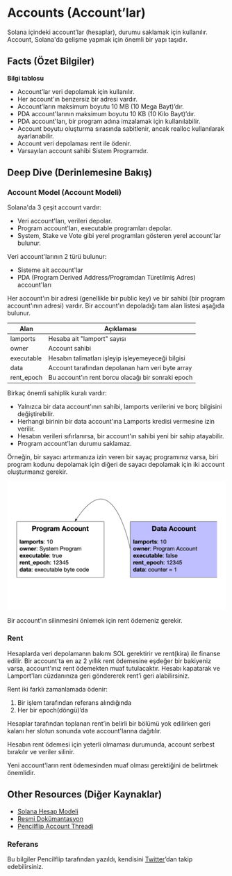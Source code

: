 # Accounts (Account’lar)

Solana içindeki account’lar (hesaplar), durumu saklamak için kullanılır. Account, Solana'da gelişme yapmak için önemli bir yapı taşıdır.

## Facts (Özet Bilgiler)

**Bilgi tablosu**

- Account’lar veri depolamak için kullanılır.
- Her account'ın benzersiz bir adresi vardır.
- Account’ların maksimum boyutu 10 MB (10 Mega Bayt)’dır.
- PDA account'larının maksimum boyutu 10 KB (10 Kilo Bayt)’dır.
- PDA account'ları, bir program adına imzalamak için kullanılabilir.
- Account boyutu oluşturma sırasında sabitlenir, ancak realloc kullanılarak ayarlanabilir.
- Account veri depolaması rent ile ödenir.
- Varsayılan account sahibi Sistem Programıdır.

## Deep Dive (Derinlemesine Bakış)

### Account Model (Account Modeli)

Solana'da 3 çeşit account vardır:

- Veri account'ları, verileri depolar.
- Program account'ları, executable programları depolar.
- System, Stake ve Vote gibi yerel programları gösteren yerel account'lar bulunur.

Veri account'larının 2 türü bulunur:

- Sisteme ait account'lar
- PDA (Program Derived Address/Programdan Türetilmiş Adres) account'ları


Her account'ın bir adresi (genellikle bir public key) ve bir sahibi (bir program account'ının adresi) vardır. Bir account'ın depoladığı tam alan listesi aşağıda bulunur.

| Alan        | Açıklaması                                                    |
| ------------| --------------------------------------------------------------|
| lamports    | Hesaba ait "lamport" sayısı                                   |
| owner       | Account sahibi                                                |
| executable  | Hesabın talimatları işleyip işleyemeyeceği bilgisi            |
| data        | Account tarafından depolanan ham veri byte array              |
| rent_epoch  | Bu account'ın rent borcu olacağı bir sonraki epoch            |

Birkaç önemli sahiplik kuralı vardır:

- Yalnızca bir data account'ının sahibi, lamports verilerini ve borç bilgisini değiştirebilir.
- Herhangi birinin bir data account'ına Lamports kredisi vermesine izin verilir.
- Hesabın verileri sıfırlanırsa, bir account'ın sahibi yeni bir sahip atayabilir.
- Program account'ları durumu saklamaz.


Örneğin, bir sayacı artırmanıza izin veren bir sayaç programınız varsa, biri program kodunu depolamak için diğeri de sayacı depolamak için iki account oluşturmanız gerekir.

![](./account_example.jpeg)

Bir account'ın silinmesini önlemek için rent ödemeniz gerekir.

### Rent

Hesaplarda veri depolamanın bakımı SOL gerektirir ve rent(kira) ile finanse edilir. Bir account'ta en az 2 yıllık rent ödemesine eşdeğer bir bakiyeniz varsa, account'ınız rent ödemekten muaf tutulacaktır. Hesabı kapatarak ve Lamport'ları cüzdanınıza geri göndererek rent’i geri alabilirsiniz.

Rent iki farklı zamanlamada ödenir:

1. Bir işlem tarafından referans alındığında
2. Her bir epoch(döngü)’da

Hesaplar tarafından toplanan rent’in belirli bir bölümü yok edilirken geri kalanı her slotun sonunda vote account'larına dağıtılır.

Hesabın rent ödemesi için yeterli olmaması durumunda, account serbest bırakılır ve veriler silinir.

Yeni account'ların rent ödemesinden muaf olması gerektiğini de belirtmek önemlidir.

## Other Resources (Diğer Kaynaklar)

- [Solana Hesap Modeli](https://solana.wiki/zh-cn/docs/account-model/#account-storage)
- [Resmi Dokümantasyon](https://docs.solana.com/developing/programming-model/accounts)
- [Pencilflip Account Threadi](https://twitter.com/pencilflip/status/1452402100470644739)

### Referans

Bu bilgiler Pencilflip tarafından yazıldı, kendisini [Twitter](https://twitter.com/intent/user?screen_name=pencilflip)’dan takip edebilirsiniz.

